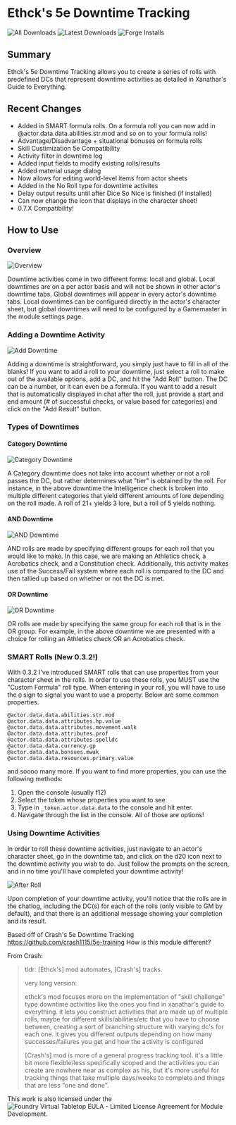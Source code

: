 # Ethck's 5e Downtime Tracking
![All Downloads](https://img.shields.io/github/downloads/ethck/Ethck-s-Downtime-Tracking/total?style=for-the-badge)
![Latest Downloads](https://img.shields.io/github/downloads/ethck/Ethck-s-Downtime-Tracking/latest/total?style=for-the-badge)
![Forge Installs](https://img.shields.io/badge/dynamic/json?label=Forge%20Installs&query=package.installs&suffix=%25&url=https%3A%2F%2Fforge-vtt.com%2Fapi%2Fbazaar%2Fpackage%2Fdowntime-ethck&style=for-the-badge)

## Summary
Ethck's 5e Downtime Tracking allows you to create a series of rolls with predefined DCs that represent
downtime activities as detailed in Xanathar's Guide to Everything.

## Recent Changes
* Added in SMART formula rolls. On a formula roll you can now add in @actor.data.data.abilities.str.mod and so on to your formula rolls!
* Advantage/Disadvantage + situational bonuses on formula rolls
* Skill Custimization 5e Compatibility
* Activity filter in downtime log
* Added input fields to modify existing rolls/results
* Added material usage dialog
* Now allows for editing world-level items from actor sheets
* Added in the No Roll type for downtime activites
* Delay output results until after Dice So Nice is finished (if installed)
* Can now change the icon that displays in the character sheet!
* 0.7.X Compatibility!

## How to Use
### Overview
![Overview](images/overview.png)


Downtime activities come in two different forms: local and global. Local downtimes are on a per actor
basis and will not be shown in other actor's downtime tabs. Global downtimes will appear in every actor's
downtime tabs. Local downtimes can be configured directly in the actor's character sheet, but global
downtimes will need to be configured by a Gamemaster in the module settings page.
### Adding a Downtime Activity
![Add Downtime](images/addDowntimeOverview.png)


Adding a downtime is straightforward, you simply just have to fill in all of the blanks! If you want to
add a roll to your downtime, just select a roll to make out of the available options, add a DC, and hit
the "Add Roll" button. The DC can be a number, or it can even be a formula. If you want to add a result
that is automatically displayed in chat after the roll, just provide a start and end amount
(# of successful checks, or value based for categories) and click on the "Add Result" button.
### Types of Downtimes
#### Category Downtime
![Category Downtime](images/researchDowntime.png)


A Category downtime does not take into account whether or not a roll passes the DC, but rather
determines what "tier" is obtained by the roll. For instance, in the above downtime the 
Intelligence check is broken into multiple different categories that yield different amounts
of lore depending on the roll made. A roll of 21+ yields 3 lore, but a roll of 5 yields nothing.
#### AND Downtime
![AND Downtime](images/pitFightingDowntime.png)


AND rolls are made by specifying different groups for each roll that you would like to make. In this
case, we are making an Athletics check, a Acrobatics check, and a Constitution check. Additionally,
this activity makes use of the Success/Fail system where each roll is compared to the DC and then 
tallied up based on whether or not the DC is met.
#### OR Downtime
![OR Downtime](images/orDowntime.png)


OR rolls are made by specifying the same group for each roll that is in the OR group. For example,
in the above downtime we are presented with a choice for rolling an Athletics check OR an Acrobatics
check.

### SMART Rolls (New 0.3.2!)
With 0.3.2 I've introduced SMART rolls that can use properties from your character sheet in the rolls.
In order to use these rolls, you MUST use the "Custom Formula" roll type. When entering in your roll,
you will have to use the `@` sign to signal you want to use a property. Below are some common properties.
```
@actor.data.data.abilities.str.mod
@actor.data.data.attributes.hp.value
@actor.data.data.attributes.movement.walk
@actor.data.data.attributes.prof
@actor.data.data.attributes.spelldc
@actor.data.data.currency.gp
@actor.data.data.bonsues.mwak
@actor.data.data.resources.primary.value
```

and soooo many more.
If you want to find more properties, you can use the following methods:
1) Open the console (usually f12)
2) Select the token whose properties you want to see
3) Type in `_token.actor.data.data` to the console and hit enter.
4) Navigate through the list in the console. All of those are options!


### Using Downtime Activities
In order to roll these downtime activities, just navigate to an actor's character sheet, go in the
downtime tab, and click on the d20 icon next to the downtime activity you wish to do. Just follow
the prompts on the screen, and in no time you'll have completed your downtime activity!


![After Roll](images/postRoll.png)


Upon completion of your downtime activity, you'll notice that the rolls are in the chatlog, including
the DC(s) for each of the rolls (only visible to GM by default), and that there is an additional message
showing your completion and its result.


Based off of Crash's 5e Downtime Tracking https://github.com/crash1115/5e-training
How is this module different?

From Crash:
> tldr: [Ethck's] mod automates, [Crash's] tracks.
> 
> very long version:
> 
> ethck's mod focuses more on the implementation of "skill challenge" type downtime activities like the ones you find in xanathar's guide to everything. it lets you construct activities that are made up of multiple rolls, maybe for different skills/abilities/etc that you have to choose between, creating a sort of branching structure with varying dc's for each one. it gives you different outputs depending on how many successes/failures you get and how the activity is configured
> 
> [Crash's] mod is more of a general progress tracking tool. it's a little bit more flexible/less specifically scoped and the activities you can create are nowhere near as complex as his, but it's more useful for tracking things that take multiple days/weeks to complete and things that are less "one and done".

This work is also licensed under the 
![Foundry Virtual Tabletop EULA - Limited License Agreement for Module Development.](https://foundryvtt.com/article/license/)

